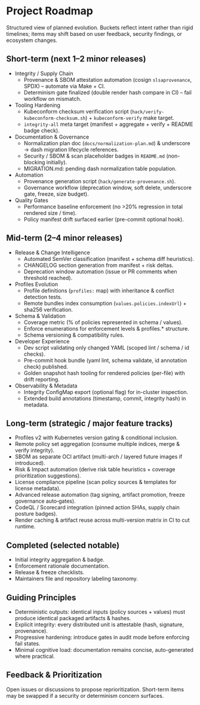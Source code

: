 # Project Roadmap

Structured view of planned evolution. Buckets reflect intent rather than rigid timelines; items may shift based on user feedback, security findings, or ecosystem changes.

## Short-term (next 1–2 minor releases)

- Integrity / Supply Chain
  - Provenance & SBOM attestation automation (cosign `slsaprovenance`, SPDX) – automate via Make + CI.
  - Determinism gate finalized (double render hash compare in CI) – fail workflow on mismatch.
- Tooling Hardening
  - Kubeconform checksum verification script (`hack/verify-kubeconform-checksum.sh`) + `kubeconform-verify` make target.
  - `integrity-all` meta target (manifest + aggregate + verify + README badge check).
- Documentation & Governance
  - Normalization plan doc (`docs/normalization-plan.md`) & underscore → dash migration lifecycle references.
  - Security / SBOM & scan placeholder badges in `README.md` (non-blocking initially).
  - MIGRATION.md: pending dash normalization table population.
- Automation
  - Provenance generation script (`hack/generate-provenance.sh`).
  - Governance workflow (deprecation window, soft delete, underscore gate, freeze, size budget).
- Quality Gates
  - Performance baseline enforcement (no >20% regression in total rendered size / time).
  - Policy manifest drift surfaced earlier (pre-commit optional hook).

## Mid-term (2–4 minor releases)

- Release & Change Intelligence
  - Automated SemVer classification (manifest + schema diff heuristics).
  - CHANGELOG section generation from manifest + risk deltas.
  - Deprecation window automation (issue or PR comments when threshold reached).
- Profiles Evolution
  - Profile definitions (`profiles:` map) with inheritance & conflict detection tests.
  - Remote bundles index consumption (`values.policies.indexUrl`) + sha256 verification.
- Schema & Validation
  - Coverage metric (% of policies represented in schema / values).
  - Enforce enumerations for enforcement levels & profiles.* structure.
  - Schema versioning & compatibility rules.
- Developer Experience
  - Dev script validating only changed YAML (scoped lint / schema / id checks).
  - Pre-commit hook bundle (yaml lint, schema validate, id annotation check) published.
  - Golden snapshot hash tooling for rendered policies (per-file) with drift reporting.
- Observability & Metadata
  - Integrity ConfigMap export (optional flag) for in-cluster inspection.
  - Extended build annotations (timestamp, commit, integrity hash) in metadata.

## Long-term (strategic / major feature tracks)

- Profiles v2 with Kubernetes version gating & conditional inclusion.
- Remote policy set aggregation (consume multiple indices, merge & verify integrity).
- SBOM as separate OCI artifact (multi-arch / layered future images if introduced).
- Risk & Impact automation (derive risk table heuristics + coverage prioritization suggestions).
- License compliance pipeline (scan policy sources & templates for license metadata).
- Advanced release automation (tag signing, artifact promotion, freeze governance auto‑gates).
- CodeQL / Scorecard integration (pinned action SHAs, supply chain posture badges).
- Render caching & artifact reuse across multi-version matrix in CI to cut runtime.

## Completed (selected notable)

- Initial integrity aggregation & badge.
- Enforcement rationale documentation.
- Release & freeze checklists.
- Maintainers file and repository labeling taxonomy.

## Guiding Principles

- Deterministic outputs: identical inputs (policy sources + values) must produce identical packaged artifacts & hashes.
- Explicit integrity: every distributed unit is attestable (hash, signature, provenance).
- Progressive hardening: introduce gates in audit mode before enforcing fail states.
- Minimal cognitive load: documentation remains concise, auto-generated where practical.

## Feedback & Prioritization

Open issues or discussions to propose reprioritization. Short-term items may be swapped if a security or determinism concern surfaces.
